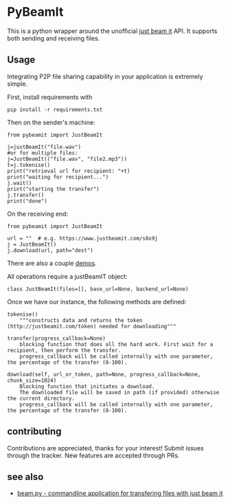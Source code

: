 # PyBeamIt

This is a python wrapper around the unofficial [just beam it](http://justbeamit.com) API. It supports both sending and receiving files.

## Usage

Integrating P2P file sharing capability in your application is extremely simple.

First, install requirements with

```pip install -r requirements.txt```

Then on the sender's machine:

```
from pybeamit import JustBeamIt

j=justBeamIt("file.wav")
#or for multiple files:
j=JustBeamIt(("file.wav", "file2.mp3"))
t=j.tokenise()
print("retrieval url for recipient: "+t)
print("waiting for recipient...")
j.wait()
print("starting the transfer")
j.transfer()
print("done")
```

On the receiving end:

```
from pybeamit import JustBeamIt

url = ""  # e.g. https://www.justbeamit.com/s8x9j
j = JustBeamIt()
j.download(url, path="dest")
```

There are also a couple [demos](https://github.com/cartertemm/pybeamit/tree/master/demos).

All operations require a justBeamIT object:

```
class JustBeamIt(files=[], base_url=None, backend_url=None)
```

Once we have our instance, the following methods are defined:

```
tokenise()
	"""constructs data and returns the token (http://justbeamit.com/token) needed for downloading"""
```

```
transfer(progress_callback=None)
	blocking function that does all the hard work. First wait for a recipient, then perform the transfer.
	progress_callback will be called internally with one parameter, the percentage of the transfer (0-100).
```

```
download(self, url_or_token, path=None, progress_callback=None, chunk_size=1024)
	Blocking function that initiates a download.
	The downloaded file will be saved in path (if provided) otherwise the current directory.
	progress_callback will be called internally with one parameter, the percentage of the transfer (0-100).
```

## contributing

Contributions are appreciated, thanks for your interest! Submit issues through the tracker. New features are accepted through PRs.

## see also

* [beam.py - commandline application for transfering files with just beam it](https://github.com/justbeamit/beam)
